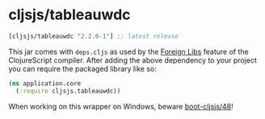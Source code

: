 # cljsjs/tableauwdc

[](dependency)
```clojure
[cljsjs/tableauwdc "2.2.0-1"] ;; latest release
```
[](/dependency)

This jar comes with `deps.cljs` as used by the [Foreign Libs][flibs] feature
of the ClojureScript compiler. After adding the above dependency to your project
you can require the packaged library like so:

```clojure
(ns application.core
  (:require cljsjs.tableauwdc))
```

When working on this wrapper on Windows, beware [boot-cljsjs/48](https://github.com/cljsjs/boot-cljsjs/issues/48)!

[flibs]: https://github.com/clojure/clojurescript/wiki/Packaging-Foreign-Dependencies
